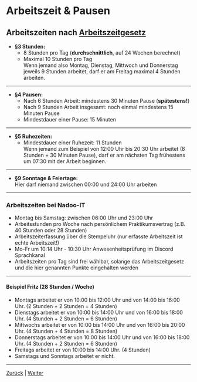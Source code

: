 # Arbeitszeit & Pausen

## Arbeitszeiten nach [Arbeitszeitgesetz](https://www.gesetze-im-internet.de/arbzg/BJNR117100994.html)

- **§3 Stunden:**
  - 8 Stunden pro Tag (**durchschnittlich**, auf 24 Wochen berechnet)
  - Maximal 10 Stunden pro Tag  
  Wenn jemand also Montag, Dienstag, Mittwoch und Donnerstag jeweils 9 Stunden arbeitet, darf er am Freitag maximal 4 Stunden arbeiten.

---

- **§4 Pausen:**
  - Nach 6 Stunden Arbeit: mindestens 30 Minuten Pause (**spätestens!**)
  - Nach 9 Stunden Arbeit insgesamt: noch einmal mindestens 15 Minuten Pause
  - Mindestdauer einer Pause: 15 Minuten

---

- **§5 Ruhezeiten:**
  - Mindestdauer einer Ruhezeit: 11 Stunden  
  Wenn jemand zum Beispiel von 12:00 Uhr bis 20:30 Uhr arbeitet (8 Stunden + 30 Minuten Pause), darf er am nächsten Tag frühestens um 07:30 mit der Arbeit beginnen.

---

- **§9 Sonntage & Feiertage:**  
  Hier darf niemand zwischen 00:00 und 24:00 Uhr arbeiten

---

### Arbeitszeiten bei Nadoo-IT

- Montag bis Samstag: zwischen 06:00 Uhr und 23:00 Uhr
- Arbeitsstunden pro Woche nach persönlichem Praktikumsvertrag (z.B. 40 Stunden oder 28 Stunden)
- Arbeitszeiterfassung über die Stempeluhr (nur erfasste Arbeitszeit ist echte Arbeitszeit!)
- Mo-Fr um 10:14 Uhr - 10:30 Uhr Anwesenheitsprüfung im Discord Sprachkanal
- Arbeitszeiten pro Tag sind frei wählbar, solange das Arbeitszeitgesetz und die hier genannten Punkte eingehalten werden

---

#### Beispiel Fritz (28 Stunden / Woche)

- Montags arbeitet er von 10:00 bis 12:00 Uhr und von 14:00 bis 16:00 Uhr. (2 Stunden + 2 Stunden = 4 Stunden)
- Dienstags arbeitet er von 10:00 bis 14:00 Uhr und von 16:00 bis 18:00 Uhr. (4 Stunden + 2 Stunden = 6 Stunden)
- Mittwochs arbeitet er von 10:00 bis 14:00 Uhr und von 16:00 bis 20:00 Uhr. (4 Stunden + 4 Stunden = 8 Stunden)
- Donnerstags arbeitet er von 10:00 bis 14:00 Uhr und von 16:00 bis 18:00 Uhr. (4 Stunden + 2 Stunden = 6 Stunden)
- Freitags arbeitet er von 10:00 bis 14:00 Uhr. (4 Stunden)
- Samstags und Sonntags arbeitet er nicht.

---

[Zurück](/docs/01-organisation/01-zeit-ausbildungsnachweise/03-ueberpruefung/README.md) | [Weiter](../6/README.md)
